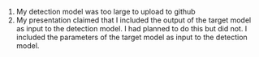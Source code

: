 1. My detection model was too large to upload to github
2. My presentation claimed that I included the output of the target model as input to the detection model. I had planned to do this but did not. I included the parameters of the target model as input to the detection model. 
